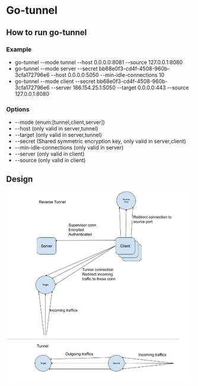 # Go-tunnel

## How to run go-tunnel
### Example
-   go-tunnel --mode tunnel --host 0.0.0.0:8081 --source 127.0.0.1:8080
-   go-tunnel --mode server --secret bb68e0f3-cd4f-4508-960b-3cfa172796e6 --host 0.0.0.0:5050 --min-idle-connections 10
-   go-tunnel --mode client --secret bb68e0f3-cd4f-4508-960b-3cfa172796e6 --server 186.154.25.1:5050 --target 0.0.0.0:443 --source 127.0.0.1:8080
### Options
- --mode (enum:[tunnel,client,server])
- --host (only valid in server,tunnel)
- --target (only valid in server,tunnel)
- --secret (Shared symmetric encryption key, only valid in server,client)
- --min-idle-connections (only valid in server)
- --server (only valid in client)
- --source (only valid in client)

## Design

![Go-tunnel architecture](https://raw.githubusercontent.com/tarikcarli/go-tunnel/main/design.jpg)
